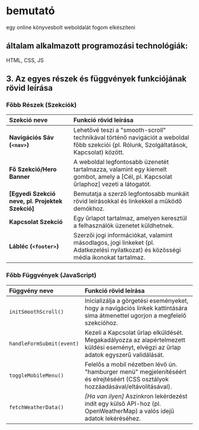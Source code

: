 # bemutató
egy online könyvesbolt weboldalát fogom elkészíteni

## általam alkalmazott programozási technológiák:
HTML, CSS, JS 
## 3. Az egyes részek és függvények funkciójának rövid leírása

### Főbb Részek (Szekciók)

| Szekció neve | Funkció rövid leírása |
| :--- | :--- |
| **Navigációs Sáv (`<nav>`)** | Lehetővé teszi a "smooth-scroll" technikával történő navigációt a weboldal főbb szekciói (pl. Rólunk, Szolgáltatások, Kapcsolat) között. |
| **Fő Szekció/Hero Banner** | A weboldal legfontosabb üzenetét tartalmazza, valamint egy kiemelt gombot, amely a [Cél, pl. Kapcsolat űrlaphoz] vezeti a látogatót. |
| **[Egyedi Szekció neve, pl. Projektek Szekció]** | Bemutatja a szerző legfontosabb munkáit rövid leírásokkal és linkekkel a működő demókhoz. |
| **Kapcsolat Szekció** | Egy űrlapot tartalmaz, amelyen keresztül a felhasználók üzenetet küldhetnek. |
| **Lábléc (`<footer>`)** | Szerzői jogi információkat, valamint másodlagos, jogi linkeket (pl. Adatkezelési nyilatkozat) és közösségi média ikonokat tartalmaz. |

### Főbb Függvények (JavaScript)

| Függvény neve | Funkció rövid leírása |
| :--- | :--- |
| `initSmoothScroll()` | Inicializálja a görgetési eseményeket, hogy a navigációs linkek kattintására sima átmenettel ugorjon a megfelelő szekcióhoz. |
| `handleFormSubmit(event)` | Kezeli a Kapcsolat űrlap elküldését. Megakadályozza az alapértelmezett küldési eseményt, elvégzi az űrlap adatok egyszerű validálását. |
| `toggleMobileMenu()` | Felelős a mobil nézetben lévő ún. "hamburger menü" megjelenítéséért és elrejtéséért (CSS osztályok hozzáadásával/eltávolításával). |
| `fetchWeatherData()` | *[Ha van ilyen]* Aszinkron lekérdezést indít egy külső API-hoz (pl. OpenWeatherMap) a valós idejű adatok lekéréséhez. |

 